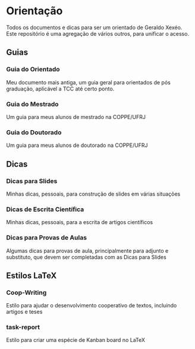 # Orientação

Todos os documentos e dicas para ser um orientado de Geraldo Xexéo.
Este repositório é uma agregação de vários outros, para unificar o acesso.

## Guias

### Guia do Orientado
 
 Meu documento mais antiga, um guia geral para orientados de pós graduação, aplicável a TCC até certo ponto.
 
### Guia do Mestrado

Um guia para meus alunos de mestrado na COPPE/UFRJ

### Guia do Doutorado

Um guia para meus alunos de doutorado na COPPE/UFRJ

## Dicas

### Dicas para Slides

Minhas dicas, pessoais, para construção de slides em várias situações

### Dicas de Escrita Científica

Minhas dicas, pessoais, para a escrita de artigos científicos

### Dicas para Provas de Aulas

Algumas dicas para provas de aula, principalmente para adjunto e substituto, que devem ser completadas com as Dicas para Slides

## Estilos LaTeX

### Coop-Writing

Estilo para ajudar o desenvolvimento cooperativo de textos, incluindo artigos e teses

### task-report

Estilo para criar uma espécie de Kanban board no LaTeX

